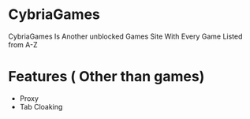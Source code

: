 # CybriaGames

CybriaGames Is Another unblocked Games Site With Every Game Listed from A-Z

# Features ( Other than games)

<ul>
  <li>Proxy</li>
  <li>Tab Cloaking</li>
</ul>

